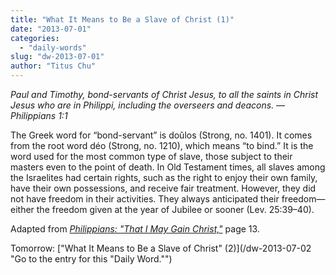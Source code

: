 ```yaml
---
title: "What It Means to Be a Slave of Christ (1)"
date: "2013-07-01"
categories: 
  - "daily-words"
slug: "dw-2013-07-01"
author: "Titus Chu"
---
```


_Paul and Timothy, bond-servants of Christ Jesus, to all the saints in Christ Jesus who are in Philippi, including the overseers and deacons._ _— Philippians 1:1_

The Greek word for “bond-servant” is doûlos (Strong, no. 1401). It comes from the root word déo (Strong, no. 1210), which means “to bind.” It is the word used for the most common type of slave, those subject to their masters even to the point of death. In Old Testament times, all slaves among the Israelites had certain rights, such as the right to enjoy their own family, have their own possessions, and receive fair treatment. However, they did not have freedom in their activities. They always anticipated their freedom—either the freedom given at the year of Jubilee or sooner (Lev. 25:39–40).

Adapted from _[Philippians: "That I May Gain Christ,"](/book-philippians "Go to the listing for this book.")_ page 13.

Tomorrow: ["What It Means to Be a Slave of Christ" (2)](/dw-2013-07-02 "Go to the entry for this "Daily Word."")
